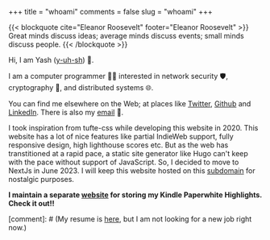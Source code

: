 +++
title = "whoami"
comments = false
slug = "whoami"
+++

{{< blockquote cite="Eleanor Roosevelt" footer="Eleanor Roosevelt" >}}
  Great minds discuss ideas; average minds discuss events; small minds discuss people.
{{< /blockquote >}}

Hi, I am Yash ([y-uh-sh](https://www.youtube.com/watch?v=mzJVVcVVbA4)) 🙏.

I am a computer programmer 👨‍💻 interested in network security 🛡, cryptography 🔐, and distributed systems 🌐.

You can find me elsewhere on the Web; at places like [Twitter](https://twitter.com/yash__here), [Github](https://github.com/yashhere) and [LinkedIn](https://www.linkedin.com/in/theyashagarwal). There is also my [email](mailto:yashagarwaljpr+blog@gmail.com) 📩.

I took inspiration from tufte-css while developing this website in 2020. This website has a lot of nice features like partial IndieWeb support, fully responsive design, high lighthouse scores etc. But as the web has transtitioned at a rapid pace, a static site generator like Hugo can't keep with the pace without support of JavaScript. So, I decided to move to NextJs in June 2023. I will keep this website hosted on this [subdomain](https://tufte.yashagarwal.in) for nostalgic purposes.

**I maintain a separate [website](https://highlights.yashagarwal.in/) for storing my Kindle Paperwhite Highlights. Check it out!!**

[comment]: # (My resume is [here](/pdf/resume.pdf), but I am not looking for a new job right now.)
